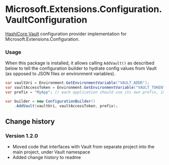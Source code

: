 # Microsoft.Extensions.Configuration.VaultConfiguration
[HashiCorp Vault](https://www.vaultproject.io/) configuration provider implementation for Microsoft.Extensions.Configuration.

### Usage
When this package is installed, it allows calling `AddVault()` as described below to tell the configuration builder to hydrate config values from Vault (as opposed to JSON files or environment variables). 

```csharp
var vaultUri = Environment.GetEnvironmentVariable("VAULT_ADDR");
var vaultAccessToken = Environment.GetEnvironmentVariable("VAULT_TOKEN");
var prefix = "MyApp"; // each application should use its own prefix, in general

var builder = new ConfigurationBuilder()
    .AddVault(vaultUri, vaultAccessToken, prefix);
```

## Change history

### Version 1.2.0
* Moved code that interfaces with Vault from separate project into the main project, under Vault namespace
* Added change history to readme
